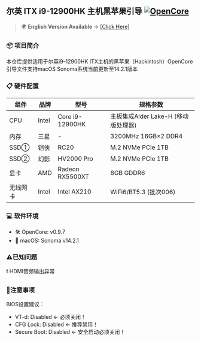 ## 尔英 ITX i9-12900HK 主机黑苹果引导 [![OpenCore](https://img.shields.io/badge/OpenCore-0.9.7-blue)](https://github.com/acidanthera/OpenCorePkg)

> 🌍 **English Version Available** → [[Click Here]](./README_en.md) 

### 📦 项目简介
本仓库提供适用于尔英i9-12900HK ITX主机的黑苹果（Hackintosh）OpenCore引导文件支持macOS Sonoma系统当前更新至14.2.1版本

### 📋 硬件配置

| **组件**| **品牌**|**型号**| **规格参数**|
|--|--|--|--|
| CPU | Intel|  Core i9-12900HK| 主板集成Alder Lake-H (移动版处理器)|
| 内存|三星 | - |3200MHz 16GB×2 DDR4|
| SSD①| 铠侠|  RC20| M.2 NVMe PCIe 1TB|
| SSD② |幻影|  HV2000 Pro|M.2 NVMe PCIe 1TB| 
|显卡| AMD|  Radeon RX5500XT| 8GB GDDR6| 
|无线网卡| Intel| Intel AX210| WiFi6/BT5.3 (批次006)| 


### 💻 软件环境
- 🛠 OpenCore: v0.9.7
- 🍎 macOS: Sonoma v14.2.1


### ⚠️已知问题  
❗ HDMI音频输出异常



### 📌注意事项
BIOS设置建议：
- VT-d: Disabled  ← 必须关闭！
- CFG Lock: Disabled  ← 推荐禁用！
- Secure Boot: Disabled  ← 安全启动必须关闭！
